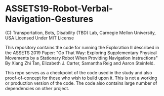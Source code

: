# ASSETS19-Robot-Verbal-Navigation-Gestures
(C) Transportation, Bots, Disability (TBD) Lab, Carnegie Mellon University, USA
Licensed Under MIT License

This repository contains the code for running the Exploration II described in the ASSETS 2019 Paper: "Go That Way: Exploring Supplementary Physical Movements by a Stationary Robot When Providing Navigation Instructions" By Xiang Zhi Tan, Elizabeth J. Carter, Samantha Reig and Aaron Steinfeld.

This repo serves as a checkpoint of the code used in the study and also proof-of-concept for those who wish to build upon it. This is not a working or production version of the code. The code also contains large number of dependencies on other project.
